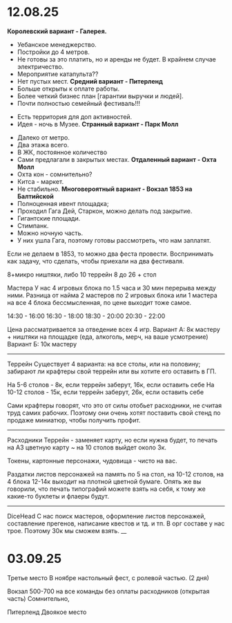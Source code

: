 # 12.08.25
**Королевский вариант - Галерея.** 
* Уебанское менеджерство.
* Постройки до 4 метров.
* Не готовы за это платить, но и аренды не будет. В крайнем случае электричество.
* Мероприятие катапульта?? 
* Нет пустых мест.
**Средний вариант - Питерленд**
* Больше открыты к оплате работы. 
* Более четкий бизнес план [гарантии выручки и людей].
* Почти полностью семейный фестиваль!!!
- Есть территория для доп активностей.
- Идея - ночь в Музее.
**Странный вариант - Парк Молл** 
* Далеко от метро.
* Два этажа всего.
* В ЖК, постоянное количество
* Сами предлагали в закрытых местах.
**Отдаленный вариант - Охта Молл**
* Охта кон - сомнительно?
* Китса - маркет.
* Не стабильно.
**Многовероятный вариант - Вокзал 1853 на Балтийской**
* Полноценная ивент площадка;
* Проходил Гага Дей, Старкон, можно делать под закрытие.
* Гигантские площади.
* Стимпанк.
* Можно ночную часть.
* У них ушла Гага, поэтому готовы рассмотреть, что нам заплатят.

Если не делаем в 1853, то можно два феста провести. 
Воспринимать как задачу, что сделать, чтобы приехали на два фестиваля.


8+микро ништяки, либо 10
террейн 8 до 26 + стол 

Мастера
У нас 4 игровых блока по 1.5 часа и 30 мин перерыва между ними. Разница от найма 2 мастеров по 2 игровых блока или 1 мастера на все 4 блока бессмысленная, по цене выходит тоже самое.

14:30 - 16:00
16:30 - 18:00
18:30 - 20:00
20:30 - 22:00

Цена рассматривается за отведение всех 4 игр.
Вариант А: 8к мастеру + ништяки на площадке (еда, алкоголь, мерч, на ваше усмотрение)
Вариант Б: 10к мастеру 
___
Террейн
Существует 4 варианта: на все столы, или на половину; забирают ли крафтеры свой террейн или вы хотите его оставить в ГП. 

На 5-6 столов - 8к, если террейн заберут, 16к, если оставить себе
На 10-12 столов - 15к, если террейн заберут, 26к, если оставить себе

Сами крафтеры говорят, что это от силы отобьет расходники, не считая труд самих рабочих. Поэтому они очень хотят поставить свой стенд по продаже миниатюр, чтобы получить профит.
___
Расходники
Террейн - заменяет карту, но если нужна будет, то печать на А3 цветную карту ~ на 10 столов выйдет около 3к.

Токены, картонные персонажи, чудовища - чисто на вас.

Раздатки листов персонажей на память по 5 на стол, на 10-12 столов, на 4 блока 12-14к выходит на плотной цветной бумаге. Опять же вы говорили, что печать типографий можете взять на себя, к тому же какие-то буклеты и флаеры будут.
___
DiceHead 
С нас поиск мастеров, оформление листов персонажей, составление прегенов, написание квестов и тд. и тп. В орг составе у нас трое. Поэтому 30к мы сможем взять.
__

# 03.09.25
Третье место 
В ноябре настольный фест, с ролевой частью. (2 дня)

Вокзал
500-700 на все команды без оплаты расходников (открытая часть)
Сомнительно, 

Питерленд 
Двоякое место